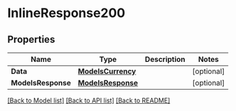 # InlineResponse200

## Properties

Name | Type | Description | Notes
------------ | ------------- | ------------- | -------------
**Data** | [**ModelsCurrency**](models.Currency.md) |  | [optional] 
**ModelsResponse** | [**ModelsResponse**](models.Response.md) |  | [optional] 

[[Back to Model list]](../README.md#documentation-for-models) [[Back to API list]](../README.md#documentation-for-api-endpoints) [[Back to README]](../README.md)


